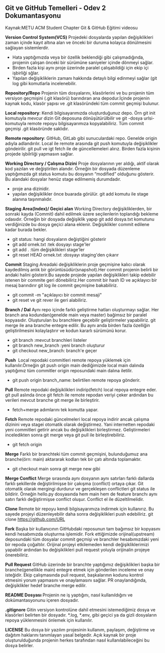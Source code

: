 ﻿## Git ve GitHub Temelleri - Odev 2 Dokumantasyonu


Kaynak:METU ACM Student Chapter Git & GitHub Eğitimi videosu


**Version Control System(VCS)**
Projedeki dosyalarda yapılan değişiklikleri zaman içinde kayıt altına alan ve önceki bir duruma kolayca dönülmesini sağlayan sistemlerdir.

* Hata yaptığımızda veya bir özellik beklendiği gibi çalışmadığında, projenin çalışan önceki bir sürümüne saniyeler içinde dönmeyi sağlar.
* Birden fazla kişi aynı proje üzerinde paralel çalışabildiği için ekip içi işbirliği sğlar.
* Yapılan değişikliklerin zamanı hakkında detaylı bilgi edinmeyi sağlar (git log gibi komutlarla incelenebilir.


**Repository/Repo**
Projenin tüm dosyalarını, klasörlerini ve bu projenin tüm versiyon geçmişini (.git klasörü) barındıran ana depodur.İçinde projenin kaynak kodu, klasör yapısı ve .git klasöründeki tüm commit geçmişi bulunur.

**Local repository**: Kendi bilgisayarımızda oluşturduğunuz depo. Örn git init komutuyla mevcur dizin Git deposuna dönüşütürülbilir ve git -dosya urlsi- komutuyla remote repoyu bilgisayarımıza kopyalabiliriz. Tüm commit geçmişi .git klasöründe saklıdır.

**Remote repository**: GitHub, GitLab gibi sunuculardaki repo. Genelde origin adıyla adlandırılır. Local ile remote arasında git push komutuyla değişiklikler göndeirilir. git pull ve igt fetch ile de güncellemeleri alırız. Birden fazla kişinin projede işbilrliği yapmasıın sağlar. 


**Working Directory / Çalışma Dizini**
Proje dosyalarının yer aldığı, aktif olarak kod yazılan ve değiştirilen alandır. Örneğin bir dosyada düzenleme yaptığımızda git status komutu bu dosyanın “modified” olduğunu gösterir. Bu alandaki dosyalar henüz stage edilmemiş durumdadır. 
* proje ana dizinidir.
* yapılan değişiklikler önce buarada görülür. git add komutu ile stage alanına taşınmalıdır.


**Staging Area(Index)/ Geçici alan**
Working Directory değişikliklerden, bir sonraki kayda (Commit) dahil edilmek üzere seçilenlerin toplandığı bekleme odasıdır. Örneğin bir dosyada değişiklik yapıp git add dosya.txt komutunu verdiğinizde bu dosya geçici alana eklenir. Değişiklikler commit edilene kadar burada bekler.
* git status: hangi dosyaların değiştiğini gösterir
* git add ornek.txt :tek dosyayı stage'ler
* git add . :tüm değişiklikleri stage'ler
* git reset HEAD ornek.txt :dosyayı staging'den çıkarır


**Commit**
Staging Areadaki değişikliklerin proje geçmişine kalıcı olarak kaydedilmiş anlık bir görüntüsüdür(snapshot).Her commit projenin belirli bir andaki halini gösterir.Bu sayede projede yapılan değişiklikleri takip edebilir istenen bir commite geri dönebiliriz.Her commit bir hash ID ve açıklayıcı bir mesaj barındırır git log ile commit geçmişine bakabiliriz.
* git commit -m "açıklayıcı bir commit mesaji" 
* git reset ve git rever ile geri alabiliriz.


**Branch / Dal**
Aynı repo içinde farklı geliştirme hatları oluşturmayı sağlar. Her branch ana kodundan(genelde main veya master) bağimsız bir paralel kopyasıdır. Oluşturulan bu branchlere geçebilir geliştirmeler yapabiliriz. git merge ile ana branche entegre edilir. Bu aynı anda birden fazla özelliğin geliştirilmesini kolaylaştırır ve kodun kararlı sürümünü korur.
* git branch :mevcut branchleri listeler
* git branch new_branch :yeni branch oluşturur
* git checkout new_branch: branch'e geçer


**Push** 
Local repodaki commitleri remote repoya yüklemek için kullanılır.Örneğin git push origin main dediğimizde local main dalında yaptığımız tüm commitler origin reposundaki main dalına iletilir.
* git push origin branch_name: belirtilen remote repoya gönderir.


**Pull**
Remote repodaki değişiklikleri indirip(fetch) local repoya entegre eder. git pull aslında önce git fetch ile remote repodan veriyi çeker ardından bu verileri mevcut branche git merge ile birleştirir.
* fetch+merge adımlarını tek komutta yapar. 


**Fetch**
Remote repodaki güncelmeleri local repoya indirir ancak çalışma dizinini veya stagei otomatik olarak değiştirmez. Yani internetten repodaki yeni commitleri getirir ancak bu değişiklikleri birleştirmez. Geliştirmeleri inceledikten sonra git merge veya git pull ile birleştirebiliriz.
* git fetch origin


**Merge**
Farklı bir branchteki tüm commit geçmişini, bulunduğumuz ana branche(örn: main) aktararak kodları tek bir çatı altında toplamaktır.
* git checkout main sonra git merge new gibi


**Merge Conflict**
Merge sırasında aynı dosyanın aynı satırları farklı dallarda farklı şekillerde değiştirilmişse bir çakışma (conflict) ortaya çıkar. Git otomatik olarak mergingi durdurur ve gerçekleşen conflictleri git status ile bildirir. Örneğin hello.py dosyasında hem main hem de feature branchı aynı satırı farklı değiştirmişse conflict oluşur. Conflict el ile düzeltilmelidir.

**Clone**
Remote bir repoyu kendi bilgisayarımıza indirmek için kullanırız. Bu sayede projeyi düzenleyebilir daha sonra değişiklikleri push edebiliriz. 
git clone https://github.com/URL


**Fork** 
Başka bir kullanıcının GitHubdaki reposunun tam bağımsız bir kopyasını kendi hesabımızda oluşturma işlemidir. Fork ettiğimizde orijinal(upstream) deposundaki tüm dosyalar commit geçmişi ve branchler hesabımızdaki yeni bir repoda çoğaltılır. Orijinal projeyi etkilemeden kendi değişikliklerimizi yapabilir ardından bu değişiklikleri pull request yoluyla orijinalin projeye önerebiliriz. 


**Pull Request**
GitHub üzerinde bir branchte yaptığımız değişiklikleri başka bir branche(genellikle main) entegre etmek için gönderilen inceleme ve onay isteğidir. Ekip çalışmasında pull request, başkalarının kodunu kontrol etmesini yorum yapmasını ve onaylamasını sağlar. PR onaylandığında, değişiklikler hedef branche merge edilir.


**README Dosyası**
Projenin ne iş yaptığını, nasıl kullanıldığını ve dokümantasyonunu içeren dosyadır.

**.gitignore** 
Gitin versiyon kontrolüne dahil etmesini istemediğimiz dosya ve klasörleri belirten bir dosyadır. *.log, *.env, gibi geçici ya da gizli dosyaların repoya yüklenmesini önlemek için kullanılır.


**LICENSE**
Bu dosya bir yazılım projesinin kullanım, paylaşım, değiştirme ve dağıtım haklarını tanımlayan yasal belgedir. Açık kaynak bir proje oluşturulduğunda projenin herkes tarafından nasıl kullanılabileceğini bu dosya belirler.
